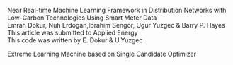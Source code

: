 Near Real-time Machine Learning Framework in Distribution Networks with Low-Carbon Technologies Using Smart Meter Data       
Emrah Dokur, Nuh Erdogan,Ibrahim Sengor, Ugur Yuzgec & Barry P. Hayes    
This article was submitted to Applied Energy                
This code was written by E. Dokur & U.Yuzgec                

Extreme Learning Machine based on Single Candidate Optimizer

